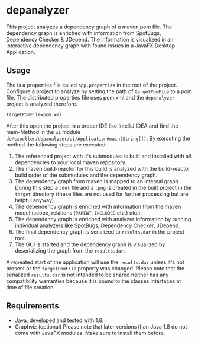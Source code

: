 # depanalyzer
This project analyzes a dependency graph of a maven pom file. The dependency graph is enriched with information from SpotBugs, Dependency Checker & JDepend. The information is visualized in an interactive dependency graph with found issues in a JavaFX Desktop Application.

## Usage
The is a properties file called `app.properties` in the root of the project. Configure a project to analyze by setting the path of `targetPomFile` to a pom file.
The distributed properties file uses pom.xml and the `depenalyzer` project is analyzed therefore.
```
targetPomFile=pom.xml
```
After this open the project in a proper IDE like IntelliJ IDEA and find the main-Method in the `ui` module `de/czoeller/depanalyzer/ui/Application#main(String[])`. By executing the method the following steps are executed:
1. The referenced project with it's submodules is built and installed with all dependencies to your local maven repository.
2. The maven build-reactor for this build is analyzed with the build-reactor build order of the submodules and the dependency graph.
3. The dependency graph from maven is mapped to an internal graph. During this step a `.dot` file and a `.png` is created in the built project in the `target` directory (these files are not used for further processing but are helpful anyway).
4. The dependency graph is enriched with information from the maven model (scope, relations (`PARENT`, `INCLUDED` etc.) etc.).
5. The dependency graph is enriched with analyzer information by running individual analyzers like SpotBugs, Dependency Checker, JDepend.
6. The final dependency graph is serialized to `results.dar` in the project root.
7. The GUI is started and the dependency graph is visualized by deserializing the graph from the `results.dar`.

A repeated start of the application will use the `results.dar` unless it's not present or the `targetPomFile` property was changed.
Please note that the serialized `results.dar` is not intended to be shared neither has any compatibility warranties because it is bound to the classes interfaces at time of file creation.

## Requirements
- Java, developed and tested with 1.8.
- Graphviz (optional)
Please note that later versions than Java 1.8 do not come with JavaFX modules. Make sure to install them before.